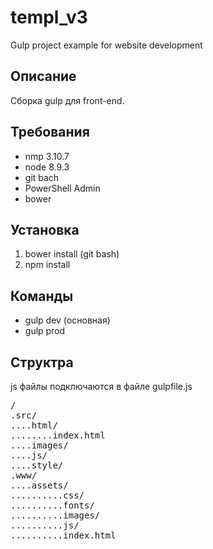 # templ_v3
<p>Gulp project example for website development
</p>

<h2>Описание </h2>
<p>
Сборка gulp для front-end. 
</p>

<h2>Требования</h2>

<ul>


<li> nmp 3.10.7 </li>
<li> node 8.9.3 </li>
<li> git bach </li>
<li> PowerShell Admin  </li>
<li> bower</li>

</ul>
<h2>Установка</h2>
<ol>
 <li> bower install (git bash) </li>
 <li> npm   install </li>
</ol>

<h2> Команды</h2>

<ul>
  <li>gulp dev  (основная) </li>
  <li>gulp prod  </li>
</ul>

<h2>Структра </h2>

<p>
 js файлы подключаются в файле gulpfile.js 
</p>

<pre>
/
.src/
....html/
........index.html
....images/
....js/
....style/
.www/
....assets/
..........css/
..........fonts/
..........images/
..........js/
..........index.html 
<pre>
